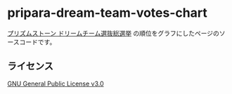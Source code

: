 # pripara-dream-team-votes-chart
[プリズムストーン ドリームチーム選抜総選挙](https://twitter.com/prismstone_ts/status/943783276027641856) の順位をグラフにしたページのソースコードです。

## ライセンス
[GNU General Public License v3.0](LICENSE)
